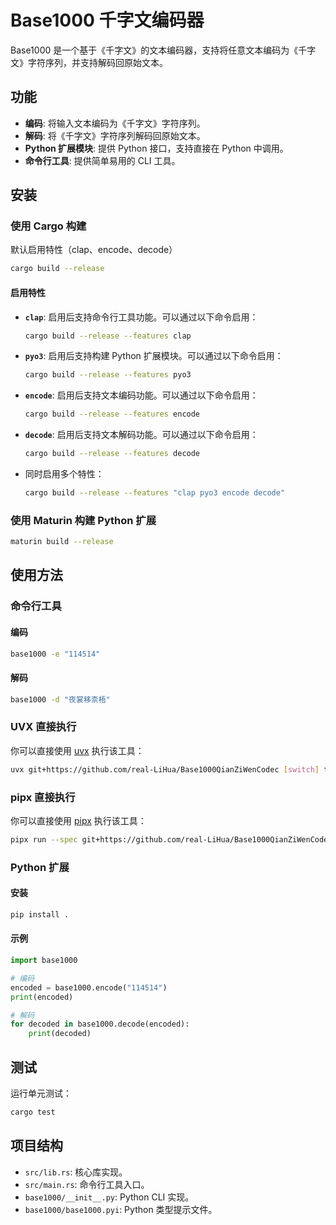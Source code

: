 # Base1000 千字文编码器

Base1000 是一个基于《千字文》的文本编码器，支持将任意文本编码为《千字文》字符序列，并支持解码回原始文本。

## 功能

- **编码**: 将输入文本编码为《千字文》字符序列。
- **解码**: 将《千字文》字符序列解码回原始文本。
- **Python 扩展模块**: 提供 Python 接口，支持直接在 Python 中调用。
- **命令行工具**: 提供简单易用的 CLI 工具。

## 安装

### 使用 Cargo 构建
默认启用特性（clap、encode、decode）

```bash
cargo build --release
```

#### 启用特性

- **`clap`**: 启用后支持命令行工具功能。可以通过以下命令启用：
  ```bash
  cargo build --release --features clap
  ```

- **`pyo3`**: 启用后支持构建 Python 扩展模块。可以通过以下命令启用：
  ```bash
  cargo build --release --features pyo3
  ```

- **`encode`**: 启用后支持文本编码功能。可以通过以下命令启用：
  ```bash
  cargo build --release --features encode
  ```

- **`decode`**: 启用后支持文本解码功能。可以通过以下命令启用：
  ```bash
  cargo build --release --features decode
  ```

- 同时启用多个特性：
  ```bash
  cargo build --release --features "clap pyo3 encode decode"
  ```


### 使用 Maturin 构建 Python 扩展

```bash
maturin build --release
```

## 使用方法

### 命令行工具

#### 编码

```bash
base1000 -e "114514"
```

#### 解码

```bash
base1000 -d "夜裳移柰梧"
```

### UVX 直接执行

你可以直接使用 [uvx](https://docs.astral.sh/uv/getting-started/installation/) 执行该工具：

```bash
uvx git+https://github.com/real-LiHua/Base1000QianZiWenCodec [switch] text
```

### pipx 直接执行

你可以直接使用 [pipx](https://pipx.pypa.io/stable/installation/) 执行该工具：

```bash
pipx run --spec git+https://github.com/real-LiHua/Base1000QianZiWenCodec base1000 [switch] text
```

### Python 扩展

#### 安装

```bash
pip install .
```

#### 示例

```python
import base1000

# 编码
encoded = base1000.encode("114514")
print(encoded)

# 解码
for decoded in base1000.decode(encoded):
    print(decoded)
```

## 测试

运行单元测试：

```bash
cargo test
```

## 项目结构

- `src/lib.rs`: 核心库实现。
- `src/main.rs`: 命令行工具入口。
- `base1000/__init__.py`: Python CLI 实现。
- `base1000/base1000.pyi`: Python 类型提示文件。


